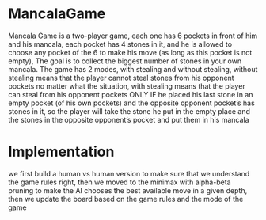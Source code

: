 # MancalaGame
Mancala Game is a two-player  game, each one has 6 pockets in front of him and his mancala,  each pocket has 4 stones in it, and he is allowed to choose any  pocket of the 6 to make his move (as long as this pocket is not  empty), The goal is to collect the biggest number of stones in your  own mancala. The game has 2 modes, with stealing and without stealing,  without stealing means that the player cannot steal stones from  his opponent pockets no matter what the situation, with stealing  means that the player can steal from his opponent pockets ONLY  IF he placed his last stone in an empty pocket (of his own pockets)  and the opposite opponent pocket’s has stones in it, so the player will take the stone he put in the empty place and the stones in the  opposite opponent’s pocket and put them in his mancala
# Implementation
we first build a human 
vs human version to make sure that we understand the game 
rules right, then we moved to the minimax with alpha-beta 
pruning to make the AI chooses the best available move in a given 
depth, then we update the board based on the game rules and 
the mode of the game
